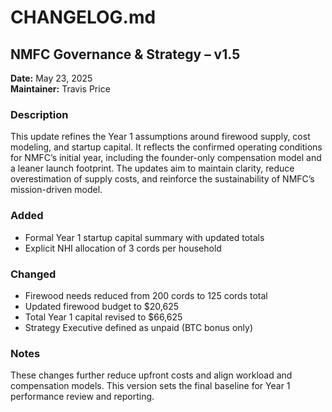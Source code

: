 
# CHANGELOG.md

## NMFC Governance & Strategy – v1.5
**Date:** May 23, 2025  
**Maintainer:** Travis Price

### Description
This update refines the Year 1 assumptions around firewood supply, cost modeling, and startup capital. It reflects the confirmed operating conditions for NMFC’s initial year, including the founder-only compensation model and a leaner launch footprint. The updates aim to maintain clarity, reduce overestimation of supply costs, and reinforce the sustainability of NMFC’s mission-driven model.

### Added
- Formal Year 1 startup capital summary with updated totals
- Explicit NHI allocation of 3 cords per household

### Changed
- Firewood needs reduced from 200 cords to 125 cords total
- Updated firewood budget to $20,625
- Total Year 1 capital revised to $66,625
- Strategy Executive defined as unpaid (BTC bonus only)

### Notes
These changes further reduce upfront costs and align workload and compensation models. This version sets the final baseline for Year 1 performance review and reporting.

